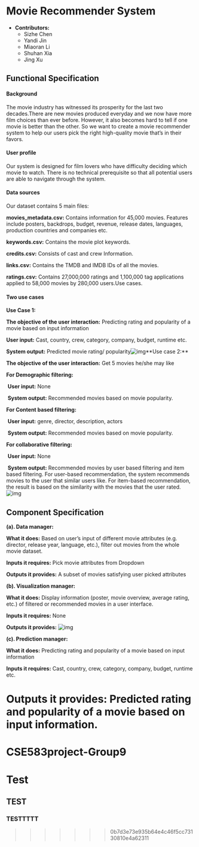 # Movie Recommender System

- **Contributors:** 
  - Sizhe Chen
  - Yandi Jin
  - Miaoran Li
  - Shuhan Xia
  - Jing Xu

## Functional Specification

#### Background

The movie industry has witnessed its prosperity for the last two decades.There are new movies produced everyday and we now have more film choices than ever before. However, it also becomes hard to tell if one movie is better than the other. So we want to create a movie recommender system to help our users pick the right high-quality movie that’s in their favors.

#### User profile

Our system is designed for film lovers who have difficulty deciding which movie to watch. There is no technical prerequisite so that all potential users are able to navigate through the system.

#### Data sources

Our dataset contains 5 main files:

**movies_metadata.csv:** Contains information for 45,000 movies. Features include posters, backdrops, budget, revenue, release dates, languages, production countries and companies etc.

**keywords.csv:** Contains the movie plot keywords.

**credits.csv:** Consists of cast and crew Information.

**links.csv:** Contains the TMDB and IMDB IDs of all the movies.

**ratings.csv:** Contains 27,000,000 ratings and 1,100,000 tag applications applied to 58,000 movies by 280,000 users.Use cases. 

#### Two use cases

**Use Case 1:**

**The objective of the user interaction:** Predicting rating and popularity of a movie based on input information

**User input:** Cast, country, crew, category, company, budget, runtime etc.

**System output:** Predicted movie rating/ popularity![img](https://lh6.googleusercontent.com/7_O8L3umIEhUBi2Fi-RUfoyYo_lNVgioHalad10Z_92NpjFSQUcHBOVlDxorDaXrcx7F41uA3AqMe6rv3uA8ClAD0ipNKMn4l5148yoekwurM4vTSNW01FkuxHZFWCbrLLMRYcs_)**Use case 2:**

**The objective of the user interaction:** Get 5 movies he/she may like

**For Demographic filtering:**

​	**User input:** None

​	**System output:** Recommended movies based on movie popularity. 

**For Content based filtering:**

​	**User input:** genre, director, description, actors

​	**System output:** Recommended movies based on movie popularity.

**For collaborative filtering:**

​	**User input:** None

​	**System output:** Recommended movies by user based filtering and item based filtering. For user-based recommendation, the system recommends movies to the user that similar users like. For item-based recommendation, the result is based on the similarity with the movies that the user rated. ![img](https://lh6.googleusercontent.com/psmMhX9QqeuVIzc0xB1oQ6RQVeY7m1vMEfpCUGtHIJR8YFnngNikmWpV8QL4FJeccZDHql9XnTT7cc7RGblxL6m5weGGWdyMRbiXQjv3Kh843IJLLVnW7pSNMkPvWLico8tLUTO9)

## Component Specification

**(a). Data manager:**

**What it does:** Based on user’s input of different movie attributes (e.g. director, release year, language, etc.), filter out movies from the whole movie dataset.

**Inputs it requires:** Pick movie attributes from Dropdown

**Outputs it provides:** A subset of movies satisfying user picked attributes

**(b). Visualization manager:** 

**What it does:** Display information (poster, movie overview, average rating, etc.)  of filtered or recommended movies in a user interface.

**Inputs it requires:** None

**Outputs it provides:** ![img](https://lh3.googleusercontent.com/92ne2UboVFU89ka2z93iO7TIF2E2Jx9nYQ4pKzIyV29uliIwOFAjIu37NxRVmOl7q3Cnu_hKYWq8slQCoNj5F7bdjkTP3M1h8B8yqanD4WAbP8dArlCTWDqC6-fQrnXPz1WHDi1D)

**(c). Prediction manager:** 

**What it does:** Predicting rating and popularity of a movie based on input information

**Inputs it requires:** Cast, country, crew, category, company, budget, runtime etc.

# **Outputs it provides:** Predicted rating and popularity of a movie based on input information. 

# CSE583project-Group9

# Test

## TEST

### TESTTTTT

> > > > > > > 0b7d3e73e935b64e4c46f5cc73130810e4a62311
